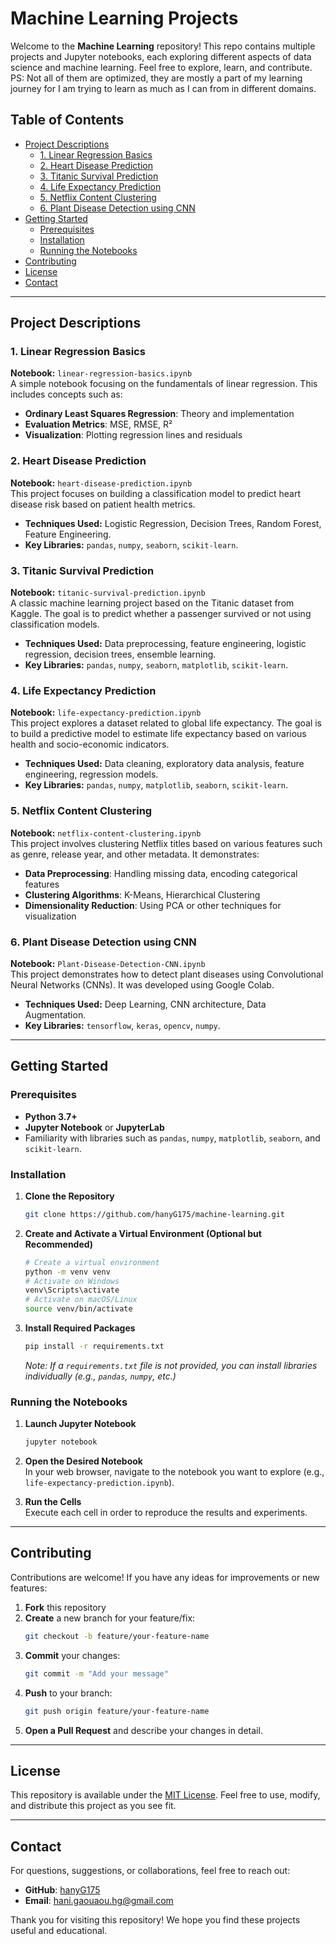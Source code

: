 # Machine Learning Projects

Welcome to the **Machine Learning** repository! This repo contains multiple projects and Jupyter notebooks, each exploring different aspects of data science and machine learning. Feel free to explore, learn, and contribute.
PS: Not all of them are optimized, they are mostly a part of my learning journey for I am trying to learn as much as I can from in different domains.

## Table of Contents

- [Project Descriptions](#project-descriptions)
  - [1. Linear Regression Basics](#2-linear-regression-basics)
  - [2. Heart Disease Prediction](#4-heart-disease-prediction)
  - [3. Titanic Survival Prediction](#5-titanic-survival-prediction)
  - [4. Life Expectancy Prediction](#1-life-expectancy-prediction)
  - [5. Netflix Content Clustering](#3-netflix-content-clustering)
  - [6. Plant Disease Detection using CNN](#6-plant-disease-detection-using-cnn)
- [Getting Started](#getting-started)
  - [Prerequisites](#prerequisites)
  - [Installation](#installation)
  - [Running the Notebooks](#running-the-notebooks)
- [Contributing](#contributing)
- [License](#license)
- [Contact](#contact)

---

## Project Descriptions

### 1. Linear Regression Basics
**Notebook:** `linear-regression-basics.ipynb`  
A simple notebook focusing on the fundamentals of linear regression. This includes concepts such as:
- **Ordinary Least Squares Regression**: Theory and implementation
- **Evaluation Metrics**: MSE, RMSE, R²
- **Visualization**: Plotting regression lines and residuals

### 2. Heart Disease Prediction
**Notebook:** `heart-disease-prediction.ipynb`  
This project focuses on building a classification model to predict heart disease risk based on patient health metrics.  
- **Techniques Used:** Logistic Regression, Decision Trees, Random Forest, Feature Engineering.
- **Key Libraries:** `pandas`, `numpy`, `seaborn`, `scikit-learn`.

### 3. Titanic Survival Prediction
**Notebook:** `titanic-survival-prediction.ipynb`  
A classic machine learning project based on the Titanic dataset from Kaggle. The goal is to predict whether a passenger survived or not using classification models.  
- **Techniques Used:** Data preprocessing, feature engineering, logistic regression, decision trees, ensemble learning.
- **Key Libraries:** `pandas`, `numpy`, `seaborn`, `matplotlib`, `scikit-learn`.

### 4. Life Expectancy Prediction
**Notebook:** `life-expectancy-prediction.ipynb`  
This project explores a dataset related to global life expectancy. The goal is to build a predictive model to estimate life expectancy based on various health and socio-economic indicators.  
- **Techniques Used:** Data cleaning, exploratory data analysis, feature engineering, regression models.
- **Key Libraries:** `pandas`, `numpy`, `matplotlib`, `seaborn`, `scikit-learn`.

### 5. Netflix Content Clustering
**Notebook:** `netflix-content-clustering.ipynb`  
This project involves clustering Netflix titles based on various features such as genre, release year, and other metadata. It demonstrates:
- **Data Preprocessing**: Handling missing data, encoding categorical features
- **Clustering Algorithms**: K-Means, Hierarchical Clustering
- **Dimensionality Reduction**: Using PCA or other techniques for visualization

### 6. Plant Disease Detection using CNN
**Notebook:** `Plant-Disease-Detection-CNN.ipynb`  
This project demonstrates how to detect plant diseases using Convolutional Neural Networks (CNNs). It was developed using Google Colab.  
- **Techniques Used:** Deep Learning, CNN architecture, Data Augmentation.
- **Key Libraries:** `tensorflow`, `keras`, `opencv`, `numpy`.

---

## Getting Started

### Prerequisites
- **Python 3.7+**
- **Jupyter Notebook** or **JupyterLab**
- Familiarity with libraries such as `pandas`, `numpy`, `matplotlib`, `seaborn`, and `scikit-learn`.

### Installation

1. **Clone the Repository**  
   ```bash
   git clone https://github.com/hanyG175/machine-learning.git
   ```
2. **Create and Activate a Virtual Environment (Optional but Recommended)**  
   ```bash
   # Create a virtual environment
   python -m venv venv
   # Activate on Windows
   venv\Scripts\activate
   # Activate on macOS/Linux
   source venv/bin/activate
   ```
3. **Install Required Packages**  
   ```bash
   pip install -r requirements.txt
   ```
   *Note: If a `requirements.txt` file is not provided, you can install libraries individually (e.g., `pandas`, `numpy`, etc.)*

### Running the Notebooks

1. **Launch Jupyter Notebook**  
   ```bash
   jupyter notebook
   ```
2. **Open the Desired Notebook**  
   In your web browser, navigate to the notebook you want to explore (e.g., `life-expectancy-prediction.ipynb`).

3. **Run the Cells**  
   Execute each cell in order to reproduce the results and experiments.

---

## Contributing

Contributions are welcome! If you have any ideas for improvements or new features:
1. **Fork** this repository
2. **Create** a new branch for your feature/fix:  
   ```bash
   git checkout -b feature/your-feature-name
   ```
3. **Commit** your changes:  
   ```bash
   git commit -m "Add your message"
   ```
4. **Push** to your branch:  
   ```bash
   git push origin feature/your-feature-name
   ```
5. **Open a Pull Request** and describe your changes in detail.

---

## License

This repository is available under the [MIT License](LICENSE). Feel free to use, modify, and distribute this project as you see fit.

---

## Contact

For questions, suggestions, or collaborations, feel free to reach out:

- **GitHub**: [hanyG175](https://github.com/hanyG175)
- **Email**: [hani.gaouaou.hg@gmail.com](hani.gaouaou.hg@gmail.com)

Thank you for visiting this repository! We hope you find these projects useful and educational.
